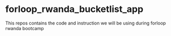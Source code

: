 # forloop_rwanda_bucketlist_app
This repos contains the code and instruction we will be using during forloop rwanda bootcamp
